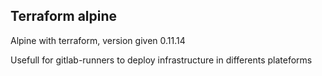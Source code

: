 ## Terraform alpine

Alpine with terraform, version given 0.11.14

Usefull for gitlab-runners to deploy infrastructure in differents plateforms